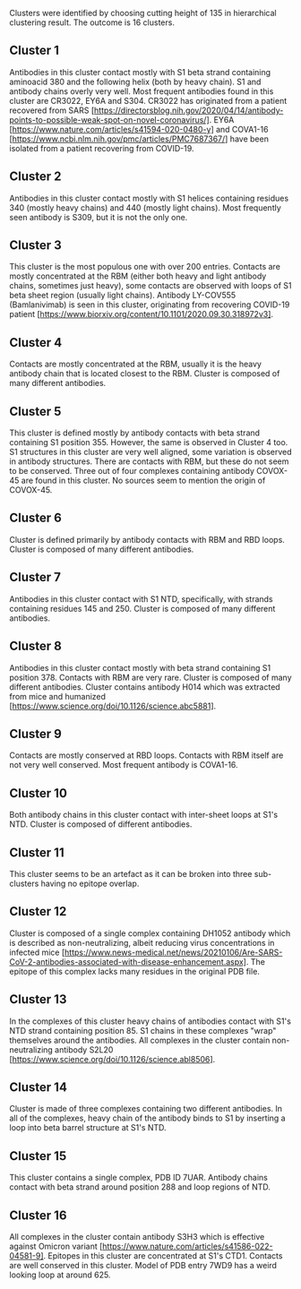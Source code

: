 Clusters were identified by choosing cutting height of 135 in hierarchical clustering result.
The outcome is 16 clusters.

Cluster 1
---------

Antibodies in this cluster contact mostly with S1 beta strand containing aminoacid 380 and the following helix (both by heavy chain).
S1 and antibody chains overly very well.
Most frequent antibodies found in this cluster are CR3022, EY6A and S304.
CR3022 has originated from a patient recovered from SARS [https://directorsblog.nih.gov/2020/04/14/antibody-points-to-possible-weak-spot-on-novel-coronavirus/].
EY6A [https://www.nature.com/articles/s41594-020-0480-y] and COVA1-16 [https://www.ncbi.nlm.nih.gov/pmc/articles/PMC7687367/] have been isolated from a patient recovering from COVID-19.

Cluster 2
---------

Antibodies in this cluster contact mostly with S1 helices containing residues 340 (mostly heavy chains) and 440 (mostly light chains).
Most frequently seen antibody is S309, but it is not the only one.

Cluster 3
---------

This cluster is the most populous one with over 200 entries.
Contacts are mostly concentrated at the RBM (either both heavy and light antibody chains, sometimes just heavy), some contacts are observed with loops of S1 beta sheet region (usually light chains).
Antibody LY-COV555 (Bamlanivimab) is seen in this cluster, originating from recovering COVID-19 patient [https://www.biorxiv.org/content/10.1101/2020.09.30.318972v3].

Cluster 4
---------

Contacts are mostly concentrated at the RBM, usually it is the heavy antibody chain that is located closest to the RBM.
Cluster is composed of many different antibodies.

Cluster 5
---------

This cluster is defined mostly by antibody contacts with beta strand containing S1 position 355.
However, the same is observed in Cluster 4 too.
S1 structures in this cluster are very well aligned, some variation is observed in antibody structures.
There are contacts with RBM, but these do not seem to be conserved.
Three out of four complexes containing antibody COVOX-45 are found in this cluster.
No sources seem to mention the origin of COVOX-45.

Cluster 6
---------

Cluster is defined primarily by antibody contacts with RBM and RBD loops.
Cluster is composed of many different antibodies.

Cluster 7
---------

Antibodies in this cluster contact with S1 NTD, specifically, with strands containing residues 145 and 250.
Cluster is composed of many different antibodies.

Cluster 8
---------

Antibodies in this cluster contact mostly with beta strand containing S1 position 378.
Contacts with RBM are very rare.
Cluster is composed of many different antibodies.
Cluster contains antibody H014 which was extracted from mice and humanized [https://www.science.org/doi/10.1126/science.abc5881].

Cluster 9
---------

Contacts are mostly conserved at RBD loops.
Contacts with RBM itself are not very well conserved.
Most frequent antibody is COVA1-16.

Cluster 10
----------

Both antibody chains in this cluster contact with inter-sheet loops at S1's NTD.
Cluster is composed of different antibodies.

Cluster 11
----------

This cluster seems to be an artefact as it can be broken into three sub-clusters having no epitope overlap.

Cluster 12
----------

Cluster is composed of a single complex containing DH1052 antibody which is described as non-neutralizing, albeit reducing virus concentrations in infected mice [https://www.news-medical.net/news/20210106/Are-SARS-CoV-2-antibodies-associated-with-disease-enhancement.aspx].
The epitope of this complex lacks many residues in the original PDB file.

Cluster 13
----------

In the complexes of this cluster heavy chains of antibodies contact with S1's NTD strand containing position 85.
S1 chains in these complexes "wrap" themselves around the antibodies.
All complexes in the cluster contain non-neutralizing antibody S2L20 [https://www.science.org/doi/10.1126/science.abl8506].

Cluster 14
----------

Cluster is made of three complexes containing two different antibodies.
In all of the complexes, heavy chain of the antibody binds to S1 by inserting a loop into beta barrel structure at S1's NTD.

Cluster 15
----------

This cluster contains a single complex, PDB ID 7UAR.
Antibody chains contact with beta strand around position 288 and loop regions of NTD.

Cluster 16
----------

All complexes in the cluster contain antibody S3H3 which is effective against Omicron variant [https://www.nature.com/articles/s41586-022-04581-9].
Epitopes in this cluster are concentrated at S1's CTD1.
Contacts are well conserved in this cluster.
Model of PDB entry 7WD9 has a weird looking loop at around 625.
